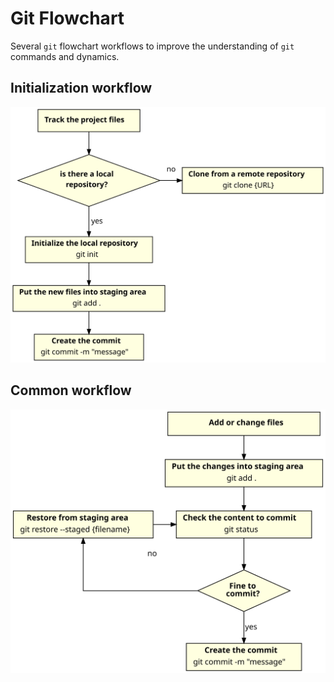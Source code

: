 # Git Flowchart

Several `git` flowchart workflows to improve the understanding of `git` commands
and dynamics.

## Initialization workflow
![](image/init-workflow.svg)

## Common workflow
![](image/common-workflow.svg)
